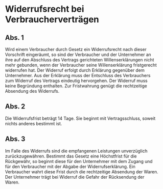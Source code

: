 # Widerrufsrecht bei Verbraucherverträgen



## Abs. 1

 Wird einem Verbraucher durch Gesetz ein Widerrufsrecht nach dieser Vorschrift eingeräumt, so sind der Verbraucher und der Unternehmer an ihre auf den Abschluss des Vertrags gerichteten Willenserklärungen nicht mehr gebunden, wenn der Verbraucher seine Willenserklärung fristgerecht widerrufen hat. Der Widerruf erfolgt durch Erklärung gegenüber dem Unternehmer. Aus der Erklärung muss der Entschluss des Verbrauchers zum Widerruf des Vertrags eindeutig hervorgehen. Der Widerruf muss keine Begründung enthalten. Zur Fristwahrung genügt die rechtzeitige Absendung des Widerrufs.

## Abs. 2

 Die Widerrufsfrist beträgt 14 Tage. Sie beginnt mit Vertragsschluss, soweit nichts anderes bestimmt ist.

## Abs. 3

 Im Falle des Widerrufs sind die empfangenen Leistungen unverzüglich zurückzugewähren. Bestimmt das Gesetz eine Höchstfrist für die Rückgewähr, so beginnt diese für den Unternehmer mit dem Zugang und für den Verbraucher mit der Abgabe der Widerrufserklärung. Ein Verbraucher wahrt diese Frist durch die rechtzeitige Absendung der Waren. Der Unternehmer trägt bei Widerruf die Gefahr der Rücksendung der Waren. 

